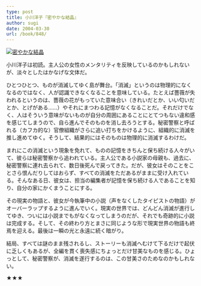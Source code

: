 ```yaml
---
type: post
title: 小川洋子『密やかな結晶』
author: sugi
date: 2004-03-30
url: /book/848/
---
```

<a href="http://www.amazon.co.jp/exec/obidos/ASIN/4062645696/chezsugi-22/ref=nosim/" onclick="_gaq.push(['_trackEvent', 'outbound-article', 'http://www.amazon.co.jp/exec/obidos/ASIN/4062645696/chezsugi-22/ref=nosim/', '']);" name="amazletlink" target="_blank"><img src="http://i2.wp.com/ec2.images-amazon.com/images/I/51QD6EGC9JL.SL160.jpg?w=660" alt="密やかな結晶" class="alignleft" data-recalc-dims="1" /></a>

小川洋子は初読。主人公の女性のメンタリティを反映しているのかもしれないが、淡々としたはかなげな文体だ。

ひとつひとつ、ものが消滅してゆく島が舞台。「消滅」というのは物理的になくなるのではなく、人が認識できなくなることを意味している。たとえば薔薇が失われるというのは、薔薇の花がもっていた意味合い（きれいだとか、いい匂いだとか、とげがある……）やそれにまつわる記憶がなくなることだ。それだけでなく、人はそういう意味がないものが自分の周囲にあることにとてつもない違和感を感じてしまうので、自ら進んでそのものを消し去ろうとする。秘密警察と呼ばれる（カフカ的な）官僚組織がさらに追い打ちをかけるように、組織的に消滅を推し進めてゆく。そうして、結果的にはそのものは物理的に消滅するわけだ。

まれにこの消滅という現象を免れて、ものの記憶をきちんと保ち続ける人々がいて、彼らは秘密警察から追われている。主人公である小説家の母親も、過去に、秘密警察に連れ去られて、数日後死んで戻ってきた。だが、彼女はそのことをことさら恨んだりしてはおらず、すべての消滅をただあるがままに受け入れている。そんなある日、彼女は、担当の編集者が記憶を保ち続ける人であることを知り、自分の家にかくまうことにする。

その現実の物語と、彼女が今執筆中の小説（声をなくしたタイピストの物語）がオーバーラップするように進んでいく。現実の世界では、どんどん消滅が進行してゆき、ついには小説までもがなくなってしまうのだが、それでも奇跡的に小説は完成する。そして、その終わり方とまさに同じような形で現実世界の物語も終焉を迎える。最後は一瞬の光と永遠に続く暗がり。

結局、すべては謎のまま残されるし、ストーリーも消滅へむけて下るだけで起伏に乏しくもあるが、全編を貫く喪失感にちょっとだけ甘美なものを感じる。ひょっとして、秘密警察が、消滅を遂行するのは、この甘美さのためなのかもしれない。

★★★

